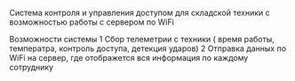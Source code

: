 Система контроля и управления доступом для складской техники с возможностью работы с сервером по WiFi

Возможности системы
1 Сбор телеметрии с техники ( время работы, температра, контроль доступа, детекция ударов)
2 Отправка данных по WiFi на сервер, где отображется вся информация по каждому сотруднику

